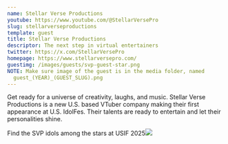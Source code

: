 ```yaml
---
name: Stellar Verse Productions
youtube: https://www.youtube.com/@StellarVersePro
slug: stellarverseproductions
template: guest
title: Stellar Verse Productions
descriptor: The next step in virtual entertainers
twitter: https://x.com/StellarVersePro
homepage: https://www.stellarversepro.com/
guestimg: /images/guests/svp-guest-star.png
NOTE: Make sure image of the guest is in the media folder, named
  guest_(YEAR)_(GUEST_SLUG).png
---
```


Get ready for a universe of creativity, laughs, and music. Stellar Verse Productions[](https://www.instagram.com/stellarversepro/) is a new U.S. based VTuber company making their first appearance at U.S. IdolFes. Their talents are ready to entertain and let their personalities shine.

Find the SVP idols among the stars at USIF 2025![](https://www.instagram.com/explore/tags/usif2025/)
